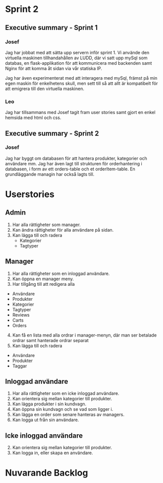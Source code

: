 # Sprint 2

## Executive summary - Sprint 1

### Josef

Jag har jobbat med att sätta upp servern inför sprint 1. Vi använde den virtuella maskinen tillhandahållen av LUDD, där vi satt upp mySql som databas, en flask-applikation för att kommunicera med backenden samt Nginx för att komma åt sidan via vår statiska IP.

Jag har även experimenterat med att interagera med mySql, främst på min egen maskin för enkelhetens skull, men sett till så att allt är kompatibelt för att emigrera till den virtuella maskinen.

### Leo

Jag har tillsammans med Josef tagit fram user stories samt gjort en enkel hemsida med html och css. 

## Executive summary - Sprint 2

### Josef

Jag har byggt om databasen för att hantera produkter, kategorier och användare mm. Jag har även lagt till strukturen för orderhantering i databasen, i form av ett orders-table och et orderItem-table. En grundläggande managin har också lagts till.

# Userstories
## Admin
1. Har alla rättigheter som manager.
2. Kan ändra rättigheter för alla användare på sidan.
3. Kan lägga till och radera
	+ Kategorier
	+ Tagtyper

## Manager
1. Har alla rättigheter som en inloggad användare.
2. Kan öppna en manager meny.
3. Har tillgång till att redigera alla
  + Användare
  + Produkter
  + Kategorier 
  + Tagtyper
  + Reviews
  + Carts
  + Orders

4. Kan få en lista med alla ordrar i manager-menyn, där man ser betalade ordrar samt hanterade ordrar separat
5. Kan lägga till och radera
  + Användare
  + Produkter
  + Taggar
  
## Inloggad användare
1. Har alla rättigheter som en icke inloggad användare.
2. Kan orientera sig mellan kategorier till produkter.
3. Kan lägga produkter i sin kundvagn.
4. Kan öppna sin kundvagn och se vad som ligger i.
5. Kan lägga en order som senare hanteras av managers.
6. Kan logga ut från sin användare.

## Icke inloggad användare
2. Kan orientera sig mellan kategorier till produkter.
3. Kan logga in, eller skapa en användare.

# Nuvarande Backlog
